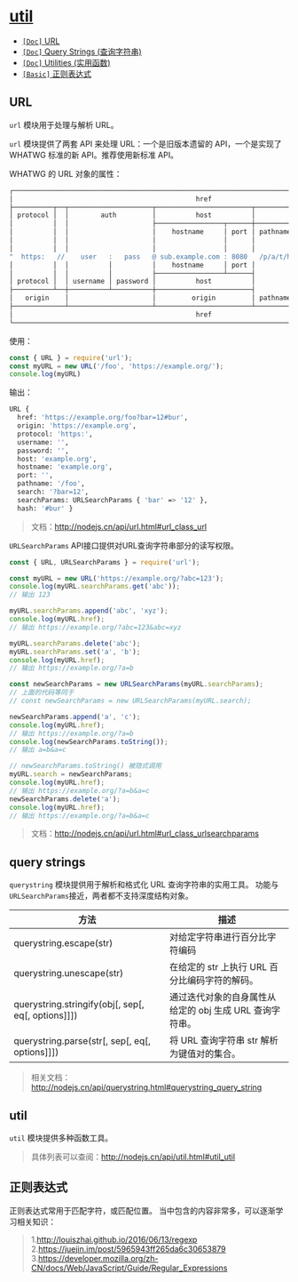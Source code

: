 # [util](/sections/util.md)

* [`[Doc]` URL](/sections/util.md#url)
* [`[Doc]` Query Strings (查询字符串)](/sections/util.md#query-strings)
* [`[Doc]` Utilities (实用函数)](/sections/util.md#util-1)
* [`[Basic]` 正则表达式](/sections/util.md#正则表达式)

## URL

`url` 模块用于处理与解析 URL。

`url` 模块提供了两套 API 来处理 URL：一个是旧版本遗留的 API，一个是实现了 WHATWG 标准的新 API。推荐使用新标准 API。

WHATWG 的 URL 对象的属性：

```js
┌────────────────────────────────────────────────────────────────────────────────────────────────┐
│                                              href                                              │
├──────────┬──┬─────────────────────┬────────────────────────┬───────────────────────────┬───────┤
│ protocol │  │        auth         │          host          │           path            │ hash  │
│          │  │                     ├─────────────────┬──────┼──────────┬────────────────┤       │
│          │  │                     │    hostname     │ port │ pathname │     search     │       │
│          │  │                     │                 │      │          ├─┬──────────────┤       │
│          │  │                     │                 │      │          │ │    query     │       │
"  https:   //    user   :   pass   @ sub.example.com : 8080   /p/a/t/h  ?  query=string   #hash "
│          │  │          │          │    hostname     │ port │          │                │       │
│          │  │          │          ├─────────────────┴──────┤          │                │       │
│ protocol │  │ username │ password │          host          │          │                │       │
├──────────┴──┼──────────┴──────────┼────────────────────────┤          │                │       │
│   origin    │                     │         origin         │ pathname │     search     │ hash  │
├─────────────┴─────────────────────┴────────────────────────┴──────────┴────────────────┴───────┤
│                                              href                                              │
└────────────────────────────────────────────────────────────────────────────────────────────────┘
```

使用：

```js
const { URL } = require('url');
const myURL = new URL('/foo', 'https://example.org/');
console.log(myURL)
````

输出：
```bash
URL {
  href: 'https://example.org/foo?bar=12#bur',
  origin: 'https://example.org',
  protocol: 'https:',
  username: '',
  password: '',
  host: 'example.org',
  hostname: 'example.org',
  port: '',
  pathname: '/foo',
  search: '?bar=12',
  searchParams: URLSearchParams { 'bar' => '12' },
  hash: '#bur' }
```
> 文档：http://nodejs.cn/api/url.html#url_class_url

`URLSearchParams` API接口提供对URL查询字符串部分的读写权限。

```js
const { URL, URLSearchParams } = require('url');

const myURL = new URL('https://example.org/?abc=123');
console.log(myURL.searchParams.get('abc'));
// 输出 123

myURL.searchParams.append('abc', 'xyz');
console.log(myURL.href);
// 输出 https://example.org/?abc=123&abc=xyz

myURL.searchParams.delete('abc');
myURL.searchParams.set('a', 'b');
console.log(myURL.href);
// 输出 https://example.org/?a=b

const newSearchParams = new URLSearchParams(myURL.searchParams);
// 上面的代码等同于
// const newSearchParams = new URLSearchParams(myURL.search);

newSearchParams.append('a', 'c');
console.log(myURL.href);
// 输出 https://example.org/?a=b
console.log(newSearchParams.toString());
// 输出 a=b&a=c

// newSearchParams.toString() 被隐式调用
myURL.search = newSearchParams;
console.log(myURL.href);
// 输出 https://example.org/?a=b&a=c
newSearchParams.delete('a');
console.log(myURL.href);
// 输出 https://example.org/?a=b&a=c
```
> 文档：http://nodejs.cn/api/url.html#url_class_urlsearchparams

## query strings

`querystring` 模块提供用于解析和格式化 URL 查询字符串的实用工具。
功能与`URLSearchParams`接近，两者都不支持深度结构对象。

方法 | 描述
-----|-----
querystring.escape(str) | 对给定字符串进行百分比字符编码
querystring.unescape(str) | 在给定的 str 上执行 URL 百分比编码字符的解码。
querystring.stringify(obj[, sep[, eq[, options]]]) | 通过迭代对象的自身属性从给定的 obj 生成 URL 查询字符串。
querystring.parse(str[, sep[, eq[, options]]]) | 将 URL 查询字符串 str 解析为键值对的集合。

> 相关文档：http://nodejs.cn/api/querystring.html#querystring_query_string

## util

`util` 模块提供多种函数工具。

> 具体列表可以查阅：http://nodejs.cn/api/util.html#util_util

## 正则表达式

正则表达式常用于匹配字符，或匹配位置。
当中包含的内容非常多，可以逐渐学习相关知识：

> 1.http://louiszhai.github.io/2016/06/13/regexp<br/>
> 2.https://juejin.im/post/5965943ff265da6c30653879<br/>
> 3.https://developer.mozilla.org/zh-CN/docs/Web/JavaScript/Guide/Regular_Expressions